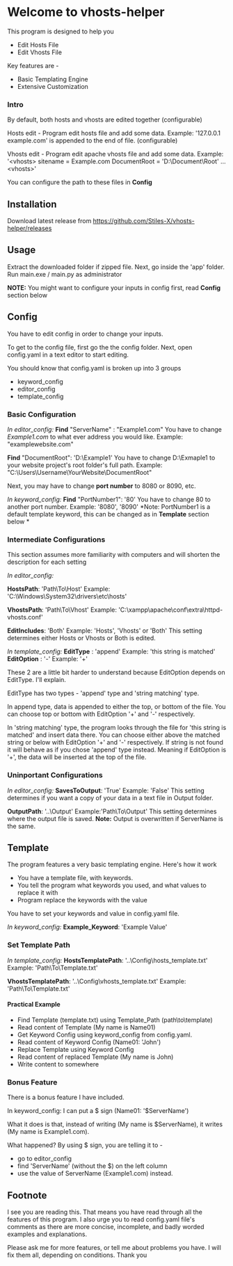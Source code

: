 
# Welcome to vhosts-helper
This program is designed to help you
* Edit Hosts File
* Edit Vhosts File

Key features are -
* Basic Templating Engine
* Extensive Customization
### Intro
By default, both hosts and vhosts are edited together (configurable)

Hosts edit -  Program edit hosts file and add some data. Example: '127.0.0.1 example.com' is appended to the end of file. (configurable)

Vhosts edit - Program edit apache vhosts file and add some data. Example:
'<vhosts\>
sitename = Example.com
DocumentRoot = 'D:\Document\Root'
...
<vhosts\>'

You can configure the path to these files in **Config**

## Installation
Download latest release from https://github.com/Stiles-X/vhosts-helper/releases
## Usage
Extract the downloaded folder if zipped file.
Next, go inside the 'app' folder.
Run main.exe / main.py as administrator

**NOTE:** You might want to configure your inputs in config first, read **Config** section below
## Config
You have to edit config in order to change  your inputs.

To get to the config file, first go the the config folder.
Next, open config.yaml in a text editor to start editing.

You should know that config.yaml is broken up into 3 groups
* keyword_config
* editor_config
* template_config
### Basic Configuration
*In editor_config:*
**Find** "ServerName" : "Example1.com"
You have to change *Example1.com* to what ever address you would like. Example: "examplewebsite.com"

**Find** "DocumentRoot": 'D:\Example1'
You have to change D:\Exmaple1 to your website project's root folder's full path. Example: "C:\\Users\\Username\\YourWebsite\\DocumentRoot"

Next, you may have to change **port number** to 8080 or 8090, etc.

*In keyword_config:*
**Find** "PortNumber1": '80'
You have to change 80 to another port number. Example: '8080', '8090'
*Note: PortNumber1 is a default template keyword, this can be changed as in **Template** section below *
### Intermediate Configurations
This section assumes more familiarity with computers and will shorten the description for each setting

*In editor_config:*

  **HostsPath**: 'Path\To\Host' Example: 'C:\Windows\System32\drivers\etc\hosts'
  
  **VhostsPath**: 'Path\To\Vhost' Example: 'C:\xampp\apache\conf\extra\httpd-vhosts.conf'
  
  **EditIncludes**: 'Both' Example: 'Hosts', 'Vhosts' or 'Both'
  This setting determines either Hosts or Vhosts or Both is edited.
  
  *In template_config:*
  **EditType** : 'append' Example: 'this string is matched'
  **EditOption** : '-' Example: '+'
 
  These 2 are a little bit harder to understand because EditOption depends on EditType. I'll explain.
  
  EditType has two types - 'append' type and 'string matching' type.
  
  In append type, data is appended to either the top, or bottom of the file.
  You can choose top or bottom with EditOption '+' and '-' respectively.
  
  In 'string matching' type, the program looks through the file for 'this string is matched' and insert data there.
  You can choose either above the matched string or below with EditOption '+' and '-' respectively.
  If string is not found it will behave as if you chose 'append' type instead. Meaning if EditOption is '+', the data will be inserted at the top of the file.
  ### Uninportant Configurations
  *In editor_config:*
  **SavesToOutput**: 'True' Example: 'False'
  This setting determines if you want a copy of your data in a text file in Output folder.
  
  **OutputPath**: '\.\.\Output\'  Example:'Path\To\Output'
  This setting determines where the output file is saved.
  **Note:** Output is overwritten if ServerName is the same.

## Template
The program features a very basic templating engine. Here's how it work
* You have a template file, with keywords.
* You tell the program what keywords you used, and what values to replace it with
* Program replace the keywords with the value

You have to set your keywords and value in config.yaml file.

*In keyword_config:*
**Example_Keyword**: 'Example Value'
### Set Template Path
*In template_config:*
  **HostsTemplatePath**: '\.\.\Config\hosts_template.txt' Example: 'Path\To\Template.txt'
  
  **VhostsTemplatePath**: '\.\.\Config\vhosts_template.txt' Example: 'Path\To\Template.txt'
  
#### Practical Example
* Find Template (template.txt) using Template_Path (path\to\template)
* Read content of Template (My name is Name01)
* Get Keyword Config using keyword_config from config.yaml.
* Read content of Keyword Config (Name01: 'John')
* Replace Template using Keyword Config
* Read content of replaced Template (My name is John)
* Write content to somewhere

### Bonus Feature
There is a bonus feature I have included.

In keyword_config:
I can put a $ sign (Name01: '$ServerName')

What it does is that, instead of writing (My name is $ServerName), it writes (My name is Example1.com).

What happened? By using $ sign, you are telling it to -
* go to editor_config
* find 'ServerName' (without the $) on the left column
* use the value of ServerName (Example1.com) instead.
## Footnote
I see you are reading this. That means you have read through all the features of this program. I also urge you to read config.yaml file's comments as there are more concise, incomplete, and badly worded examples and explanations.

Please ask me for more features, or tell me about problems you have. I will fix them all, depending on conditions. Thank you
